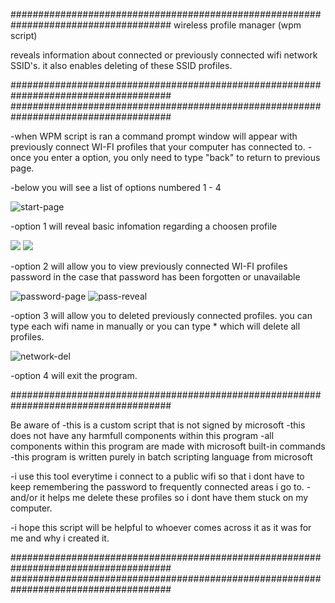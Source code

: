 #####################################################################################
wireless profile manager (wpm script) 

reveals information about connected or previously 
connected wifi network SSID's. it also enables deleting of these SSID profiles.

#####################################################################################
#####################################################################################

-when WPM script is ran a command prompt window will appear with previously connect WI-FI profiles that your computer has connected to. 
-once you enter a option, you only need to type "back" to return to previous page.


-below you will see a list of options numbered 1 - 4

![start-page](https://user-images.githubusercontent.com/52839097/145103913-c2569c22-d262-46b9-9b5f-009fe41bd45d.PNG)


-option 1 will reveal basic infomation regarding a choosen profile
<p align="justify">
  <img src="![network-page](https://user-images.githubusercontent.com/52839097/145108657-d77cba8e-df10-4e0d-ae31-74a1ae718c8f.png)">
  <img src="![network-info-page](https://user-images.githubusercontent.com/52839097/145108636-8a51388b-736e-4ffd-bc66-a974c39104b4.png)">
</p>



-option 2 will allow you to view previously connected WI-FI profiles password in the case that password has been forgotten or unavailable 

![password-page](https://user-images.githubusercontent.com/52839097/145103999-e535ba0b-7878-4d7a-95ad-bee58a7e64f0.png)
![pass-reveal](https://user-images.githubusercontent.com/52839097/145109179-a0768232-dddc-4107-9a3c-05273bb3d8e4.png)



-option 3 will allow you to deleted previously connected profiles. you can type each wifi name in manually or you can type * which will delete all profiles.

![network-del](https://user-images.githubusercontent.com/52839097/145104522-bbc86066-34fb-44ff-aead-d54181ae2108.png)



-option 4 will exit the program. 



#####################################################################################

Be aware of
-this is a custom script that is not signed by microsoft 
-this does not have any harmfull components within this program
-all components within this program are made with microsoft built-in commands 
-this program is written purely in batch scripting language from microsoft

-i use this tool everytime i connect to a public wifi so that i dont have to keep remembering the password to frequently connected areas i go to. 
-and/or it helps me delete these profiles so i dont have them stuck on my computer.

-i hope this script will be helpful to whoever comes across it as it was for me and why i created it. 

#####################################################################################
#####################################################################################
